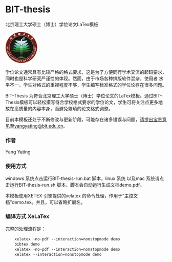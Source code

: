 ﻿# BIT-thesis
北京理工大学硕士（博士）学位论文LaTex模板

![](https://github.com/y-yating/image/raw/master/image-school/BIT_small.jpg)

学位论文通常具有比较严格的格式要求，这是为了方便同行学术交流的起码要求，同时也是科学研究严谨性的体现。然而，由于市场各种排版软件混杂，使用者
水平不一，学生对格式的重视程度不够，学生编写标准格式的学位论存在很多问题。

BIT-Thesis 为符合北京理工大学硕士（博士）学位论文的LaTex模板。通过BIT-Thesis模板可以轻松攥写符合学校格式要求的学位论文，学生可将关注点更多地放在高质量的内容本身，而避免繁琐的论文格式调整。

目前本模板还处于不断修改与更新阶段，可能存在诸多错误与问题，请提出宝贵意见至yangyating@bit.edu.cn。

### 作者
Yang Yating

### 使用方式

windows 系统点击运行BIT-thesis-run.bat 脚本，linux 系统
以及mac 系统请点击运行BIT-thesis-run.sh 脚本。脚本会自动运行生成文档demo.pdf。

本模板使用XETEX 引擎提供的xelatex 的命令处理，作用于“主控文档”demo.tex。并且，可以省略扩展名。

###  编译方式 XeLaTex
完整的处理流程是：

```
    xelatex -no-pdf --interaction=nonstopmode demo
    bibtex demo
    xelatex -no-pdf --interaction=nonstopmode demo
    xelatex --interaction=nonstopmode demo
```
